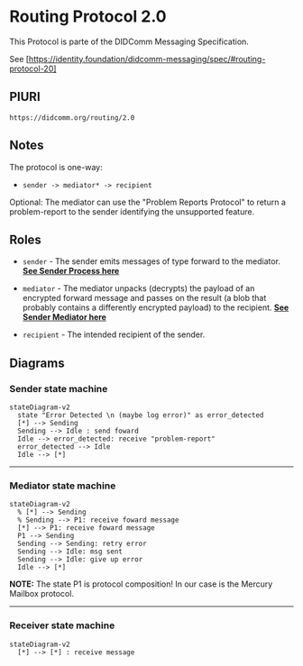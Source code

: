 # Routing Protocol 2.0

This Protocol is parte of the DIDComm Messaging Specification.

See [https://identity.foundation/didcomm-messaging/spec/#routing-protocol-20]

## PIURI

`https://didcomm.org/routing/2.0`

## Notes

The protocol is one-way:

- `sender -> mediator* -> recipient`

Optional: The mediator can use the "Problem Reports Protocol" to return a problem-report to the sender identifying the unsupported feature.

## Roles

- `sender` - The sender emits messages of type forward to the mediator.
**[See Sender Process here](https://identity.foundation/didcomm-messaging/spec/#sender-process-to-enable-forwarding)**

- `mediator` - The mediator unpacks (decrypts) the payload of an encrypted forward message and passes on the result (a blob that probably contains a differently encrypted payload) to the recipient.
**[See Sender Mediator here](https://identity.foundation/didcomm-messaging/spec/#mediator-process)**

- `recipient` - The intended recipient of the sender.

## Diagrams

### Sender state machine

```mermaid
stateDiagram-v2
  state "Error Detected \n (maybe log error)" as error_detected
  [*] --> Sending
  Sending --> Idle : send foward
  Idle --> error_detected: receive "problem-report"
  error_detected --> Idle
  Idle --> [*]
```

---

### Mediator state machine

```mermaid
stateDiagram-v2
  % [*] --> Sending
  % Sending --> P1: receive foward message
  [*] --> P1: receive foward message
  P1 --> Sending
  Sending --> Sending: retry error
  Sending --> Idle: msg sent
  Sending --> Idle: give up error
  Idle --> [*]
```

**NOTE:** The state P1 is protocol composition!
In our case is the Mercury Mailbox protocol.

---

### Receiver state machine

```mermaid
stateDiagram-v2
  [*] --> [*] : receive message
```
